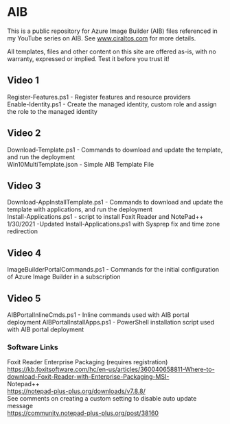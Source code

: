 # AIB
This is a public repository for Azure Image Builder (AIB) files referenced in my YouTube series on AIB.  See www.ciraltos.com for more details.

All templates, files and other content on this site are offered as-is, with no warranty, expressed or implied.  Test it before you trust it!

## Video 1
Register-Features.ps1 - Register features and resource providers  
Enable-Identity.ps1 - Create the managed identity, custom role and assign the role to the managed identity

## Video 2
Download-Template.ps1 - Commands to download and update the template, and run the deployment  
Win10MultiTemplate.json - Simple AIB Template File  

## Video 3
Download-AppInstallTemplate.ps1 - Commands to download and update the template with applications, and run the deployment  
Install-Applications.ps1 - script to install Foxit Reader and NotePad++  
1/30/2021 -Updated Install-Applications.ps1 with Sysprep fix and time zone redirection

## Video 4
ImageBuilderPortalCommands.ps1 - Commands for the initial configuration of Azure Image Builder in a subscription

## Video 5
AIBPortalInlineCmds.ps1 - Inline commands used with AIB portal deployment
AIBPortalInstallApps.ps1 - PowerShell installation script used with AIB portal deployment

### Software Links
Foxit Reader Enterprise Packaging (requires registration)  
https://kb.foxitsoftware.com/hc/en-us/articles/360040658811-Where-to-download-Foxit-Reader-with-Enterprise-Packaging-MSI-  
Notepad++  
https://notepad-plus-plus.org/downloads/v7.8.8/  
See comments on creating a custom setting to disable auto update message  
https://community.notepad-plus-plus.org/post/38160  







